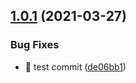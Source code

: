 ## [1.0.1](https://github.com/flyingSquirrel-dev/axios-retryable/compare/v1.0.0...v1.0.1) (2021-03-27)


### Bug Fixes

* 🎯 test commit ([de06bb1](https://github.com/flyingSquirrel-dev/axios-retryable/commit/de06bb1298731a5aa594884d340319e5bbf64046))

